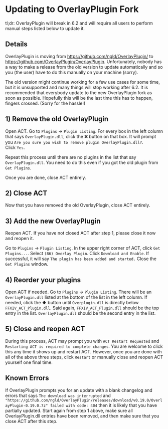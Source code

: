 # Updating to OverlayPlugin Fork

tl;dr: OverlayPlugin will break in 6.2 and will require all users to perform manual steps listed below to update it.

## Details

OverlayPlugin is moving from <https://github.com/ngld/OverlayPlugin/> to <https://github.com/OverlayPlugin/OverlayPlugin>.
Unfortunately, nobody has a way to make a release from the old version to update automatically and so you (the user) have to do this manually on your machine (sorry).

The old version might continue working for a few use cases for some time,
but it is unsupported and many things will stop working after 6.2.
It is recommended that everybody update to the new OverlayPlugin fork as soon as possible.
Hopefully this will be the last time this has to happen, fingers crossed.
(Sorry for the hassle!)

## 1) Remove the old OverlayPlugin

Open ACT.
Go to `Plugins` -> `Plugin Listing`.
For every box in the left column that says `OverlayPlugin.dll`, click the ❌ button on that box.
It will prompt you `Are you sure you wish to remove plugin OverlayPlugin.dll?`.  
Click `Yes`.

Repeat this process until there are no plugins in the list that say `OverlayPlugin.dll`.
You need to do this even if you got the old plugin from `Get Plugins`.

Once you are done, close ACT entirely.

## 2) Close ACT

Now that you have removed the old OverlayPlugin,
close ACT entirely.

## 3) Add the new OverlayPlugin

Reopen ACT.
If you have not closed ACT after step 1, please close it now and reopen it.

Go to `Plugins` -> `Plugin Listing`. 
In the upper right corner of ACT, click `Get Plugins...`.
Select `(86) Overlay Plugin`.
Click `Download and Enable`.
If successful, it will say `The plugin has been added and started.`
Close the `Get Plugins` window.

## 4) Reorder your plugins

Open ACT if needed.
Go to `Plugins` -> `Plugin Listing`. 
There will be an `OverlayPlugin.dll` listed at the bottom of the list in the left column.
If needed, click the ⬆️ button until `Overplugin.dll` is directly below `FFXIV_ACT_Plugin.dll`.
Said again, `FFXIV_ACT_Plugin.dll` should be the top entry in the list.
`OverlayPlugin.dll` should be the second entry in the list.

## 5) Close and reopen ACT

During this process, ACT may prompt you with `ACT Restart Requested` and `Restarting ACT is required to complete changes`.
You are welcome to click this any time it shows up and restart ACT.
However, once you are done with all of the above three steps,
click `Restart` or manually close and reopen ACT yourself one final time.

## Known Errors

If OverlayPlugin prompts you for an update with a blank changelog and errors
that says `The download was interrupted` and `"https://github.com/ngld/OverlayPlugin/releases/download/v0.19.0/OverlayPlugin-0.19.0.7z" failed with code: 404` then it is likely that you have partially updated.  Start again from step 1 above, make sure all OverlayPlugin.dll entries have been removed, and then make sure that you close ACT after this step.
